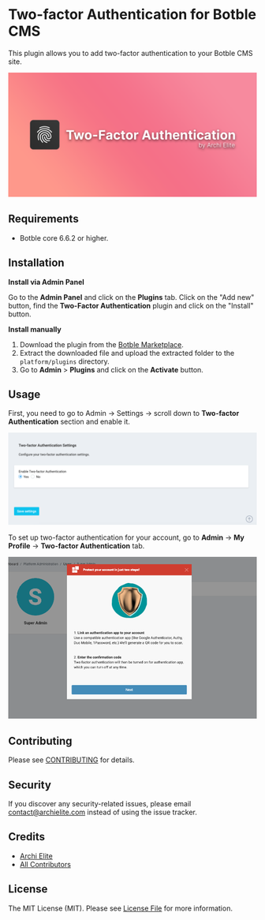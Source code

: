 # Two-factor Authentication for Botble CMS

This plugin allows you to add two-factor authentication to your Botble CMS site.

![](screenshot.png)

## Requirements

- Botble core 6.6.2 or higher.

## Installation

**Install via Admin Panel**

Go to the **Admin Panel** and click on the **Plugins** tab. Click on the "Add new" button, find the **Two-Factor Authentication** plugin and click on the "Install" button.

**Install manually**

1. Download the plugin from the [Botble Marketplace](https://marketplace.botble.com/products/archielite/2fa).
2. Extract the downloaded file and upload the extracted folder to the `platform/plugins` directory.
3. Go to **Admin** > **Plugins** and click on the **Activate** button.

## Usage

First, you need to go to Admin -> Settings -> scroll down to **Two-factor Authentication** section and enable it.

![](art/setting.png)

To set up two-factor authentication for your account, go to **Admin** -> **My Profile** -> **Two-factor Authentication** tab.

![](art/setup-modal.png)

## Contributing

Please see [CONTRIBUTING](CONTRIBUTING.md) for details.

## Security

If you discover any security-related issues, please email contact@archielite.com instead of using the issue tracker.

## Credits

-   [Archi Elite](https://github.com/archielite)
-   [All Contributors](../../contributors)

## License

The MIT License (MIT). Please see [License File](LICENSE) for more information.
